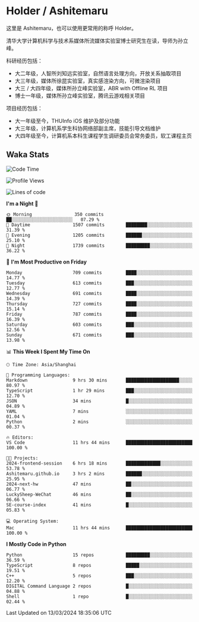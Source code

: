 # Holder / Ashitemaru

这里是 Ashitemaru，也可以使用更常用的称呼 Holder。

清华大学计算机科学与技术系媒体所流媒体实验室博士研究生在读，导师为孙立峰。

科研经历包括：

- 大二年级，人智所刘知远实验室，自然语言处理方向，开放关系抽取项目
- 大三年级，媒体所徐昆实验室，真实感渲染方向，可微渲染项目
- 大三 / 大四年级，媒体所孙立峰实验室，ABR with Offline RL 项目
- 博士一年级，媒体所孙立峰实验室，腾讯云游戏相关项目

项目经历包括：

- 大一年级至今，THUInfo iOS 维护及部分功能
- 大三年级，计算机系学生科协网络部副主席，技能引导文档维护
- 大四年级至今，计算机系本科生课程学生调研委员会常务委员，软工课程主页

## Waka Stats

<!--START_SECTION:waka-->
![Code Time](http://img.shields.io/badge/Code%20Time-1%2C036%20hrs%202%20mins-blue)

![Profile Views](http://img.shields.io/badge/Profile%20Views-7-blue)

![Lines of code](https://img.shields.io/badge/From%20Hello%20World%20I%27ve%20Written-3.5%20million%20lines%20of%20code-blue)

**I'm a Night 🦉** 

```text
🌞 Morning                350 commits         ██░░░░░░░░░░░░░░░░░░░░░░░   07.29 % 
🌆 Daytime                1507 commits        ████████░░░░░░░░░░░░░░░░░   31.39 % 
🌃 Evening                1205 commits        ██████░░░░░░░░░░░░░░░░░░░   25.10 % 
🌙 Night                  1739 commits        █████████░░░░░░░░░░░░░░░░   36.22 % 
```
📅 **I'm Most Productive on Friday** 

```text
Monday                   709 commits         ████░░░░░░░░░░░░░░░░░░░░░   14.77 % 
Tuesday                  613 commits         ███░░░░░░░░░░░░░░░░░░░░░░   12.77 % 
Wednesday                691 commits         ████░░░░░░░░░░░░░░░░░░░░░   14.39 % 
Thursday                 727 commits         ████░░░░░░░░░░░░░░░░░░░░░   15.14 % 
Friday                   787 commits         ████░░░░░░░░░░░░░░░░░░░░░   16.39 % 
Saturday                 603 commits         ███░░░░░░░░░░░░░░░░░░░░░░   12.56 % 
Sunday                   671 commits         ███░░░░░░░░░░░░░░░░░░░░░░   13.98 % 
```


📊 **This Week I Spent My Time On** 

```text
🕑︎ Time Zone: Asia/Shanghai

💬 Programming Languages: 
Markdown                 9 hrs 30 mins       ████████████████████░░░░░   80.97 % 
TypeScript               1 hr 29 mins        ███░░░░░░░░░░░░░░░░░░░░░░   12.70 % 
JSON                     34 mins             █░░░░░░░░░░░░░░░░░░░░░░░░   04.89 % 
YAML                     7 mins              ░░░░░░░░░░░░░░░░░░░░░░░░░   01.04 % 
Python                   2 mins              ░░░░░░░░░░░░░░░░░░░░░░░░░   00.37 % 

🔥 Editors: 
VS Code                  11 hrs 44 mins      █████████████████████████   100.00 % 

🐱‍💻 Projects: 
2024-frontend-session    6 hrs 18 mins       █████████████░░░░░░░░░░░░   53.78 % 
Ashitemaru.github.io     3 hrs 2 mins        ██████░░░░░░░░░░░░░░░░░░░   25.95 % 
2024-next-hw             47 mins             ██░░░░░░░░░░░░░░░░░░░░░░░   06.77 % 
LuckySheep-WeChat        46 mins             ██░░░░░░░░░░░░░░░░░░░░░░░   06.66 % 
SE-course-index          41 mins             █░░░░░░░░░░░░░░░░░░░░░░░░   05.83 % 

💻 Operating System: 
Mac                      11 hrs 44 mins      █████████████████████████   100.00 % 
```

**I Mostly Code in Python** 

```text
Python                   15 repos            █████████░░░░░░░░░░░░░░░░   36.59 % 
TypeScript               8 repos             █████░░░░░░░░░░░░░░░░░░░░   19.51 % 
C++                      5 repos             ███░░░░░░░░░░░░░░░░░░░░░░   12.20 % 
DIGITAL Command Language 2 repos             █░░░░░░░░░░░░░░░░░░░░░░░░   04.88 % 
Shell                    1 repo              █░░░░░░░░░░░░░░░░░░░░░░░░   02.44 % 
```




 Last Updated on 13/03/2024 18:35:06 UTC
<!--END_SECTION:waka-->

<!--
**Ashitemaru/Ashitemaru** is a ✨ _special_ ✨ repository because its `README.md` (this file) appears on your GitHub profile.

Here are some ideas to get you started:

- 🔭 I’m currently working on ...
- 🌱 I’m currently learning ...
- 👯 I’m looking to collaborate on ...
- 🤔 I’m looking for help with ...
- 💬 Ask me about ...
- 📫 How to reach me: ...
- 😄 Pronouns: ...
- ⚡ Fun fact: ...
-->
